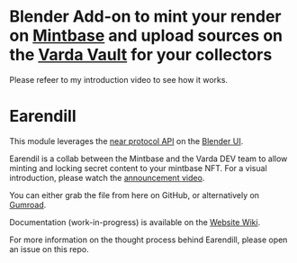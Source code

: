 # Blender Add-on to mint your render on [Mintbase](https://mintbase.xyz) and upload sources on the [Varda Vault](https://vault.varda.vision) for your collectors

Please refeer to my introduction video to see how it works.

# Earendill
This module leverages the [near protocol API](https://github.com/near/near-api-py) on the [Blender UI](https://blender.org).

Earendil is a collab between the Mintbase and the Varda DEV team to allow minting and locking secret content to your mintbase NFT.
For a visual introduction, please watch the [announcement video](https://www.youtube.com/coming-soon).

You can either grab the file from here on GitHub, or alternatively on [Gumroad](https://jeeltcraft.gumroad.com/).

Documentation (work-in-progress) is available on the [Website Wiki](https://earendill.varda.vision/).

For more information on the thought process behind Earendill, please open an issue on this repo.
